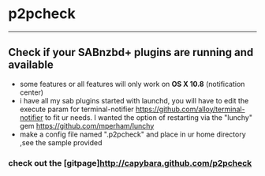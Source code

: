 # **p2pcheck**
------------


## Check if your **SABnzbd+** plugins are running and available
 * some features or all features will only work on **OS X 10.8** (notification center)
 * i have all my sab plugins started with launchd, you will have to edit the execute param for terminal-notifier  https://github.com/alloy/terminal-notifier to fit ur needs. I wanted the option of restarting via the "lunchy" gem https://github.com/mperham/lunchy
 * make a config file named ".p2pcheck" and place in ur home directory ,see the sample provided

### check out the [**gitpage**]http://capybara.github.com/p2pcheck